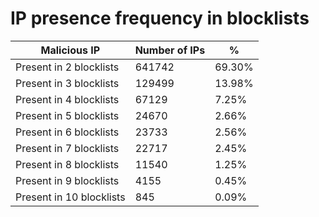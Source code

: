 # IP presence frequency in blocklists
| Malicious IP | Number of IPs | % |
|----|----|----|
| Present in 2 blocklists | 641742 | 69.30% |
| Present in 3 blocklists | 129499 | 13.98% |
| Present in 4 blocklists | 67129 | 7.25% |
| Present in 5 blocklists | 24670 | 2.66% |
| Present in 6 blocklists | 23733 | 2.56% |
| Present in 7 blocklists | 22717 | 2.45% |
| Present in 8 blocklists | 11540 | 1.25% |
| Present in 9 blocklists | 4155 | 0.45% |
| Present in 10 blocklists | 845 | 0.09% |
